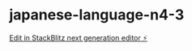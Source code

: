 # japanese-language-n4-3

[Edit in StackBlitz next generation editor ⚡️](https://stackblitz.com/~/github.com/hama117/japanese-language-n4-3)